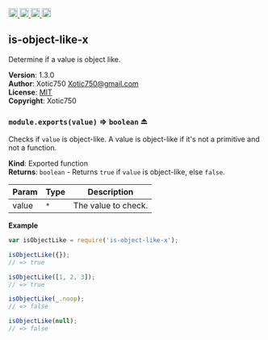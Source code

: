 <a href="https://travis-ci.org/Xotic750/is-object-like-x"
   title="Travis status">
<img
   src="https://travis-ci.org/Xotic750/is-object-like-x.svg?branch=master"
   alt="Travis status" height="18"/>
</a>
<a href="https://david-dm.org/Xotic750/is-object-like-x"
   title="Dependency status">
<img src="https://david-dm.org/Xotic750/is-object-like-x.svg"
   alt="Dependency status" height="18"/>
</a>
<a href="https://david-dm.org/Xotic750/is-object-like-x#info=devDependencies"
   title="devDependency status">
<img src="https://david-dm.org/Xotic750/is-object-like-x/dev-status.svg"
   alt="devDependency status" height="18"/>
</a>
<a href="https://badge.fury.io/js/is-object-like-x" title="npm version">
<img src="https://badge.fury.io/js/is-object-like-x.svg"
   alt="npm version" height="18"/>
</a>
<a name="module_is-object-like-x"></a>

## is-object-like-x
Determine if a value is object like.

**Version**: 1.3.0  
**Author**: Xotic750 <Xotic750@gmail.com>  
**License**: [MIT](&lt;https://opensource.org/licenses/MIT&gt;)  
**Copyright**: Xotic750  
<a name="exp_module_is-object-like-x--module.exports"></a>

### `module.exports(value)` ⇒ <code>boolean</code> ⏏
Checks if `value` is object-like. A value is object-like if it's not a
primitive and not a function.

**Kind**: Exported function  
**Returns**: <code>boolean</code> - Returns `true` if `value` is object-like, else `false`.  

| Param | Type | Description |
| --- | --- | --- |
| value | <code>\*</code> | The value to check. |

**Example**  
```js
var isObjectLike = require('is-object-like-x');

isObjectLike({});
// => true

isObjectLike([1, 2, 3]);
// => true

isObjectLike(_.noop);
// => false

isObjectLike(null);
// => false
```
